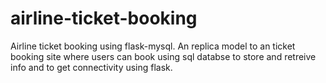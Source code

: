 # airline-ticket-booking
Airline ticket booking using flask-mysql.
An replica model to an ticket booking site where users can book using sql databse to store and retreive info and to get connectivity using flask.
